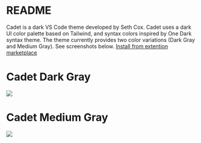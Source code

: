 # README

Cadet is a dark VS Code theme developed by Seth Cox. Cadet uses a dark UI color palette based on Tailwind, and syntax colors inspired by One Dark syntax theme. The theme currently provides two color variations (Dark Gray and Medium Gray). See screenshots below. <a href="https://marketplace.visualstudio.com/items?itemName=SethCox.cadet&ssr=false#overview">Install from extention marketplace</a>

# Cadet Dark Gray

<img src='https://i.imgur.com/dhFUeq1.png' />

# Cadet Medium Gray

<img src='https://i.imgur.com/sWFkyeZ.png' />
